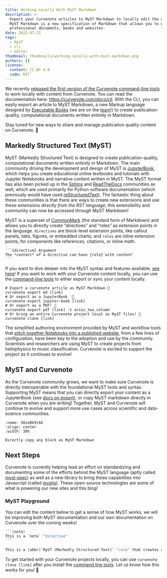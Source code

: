 ```yaml
---
title: Working Locally With MyST Markdown
description: >-
  Export your Curvenote articles to MyST Markdown to locally edit the content.
  MyST Markdown is a new specification of Markdown that allows you to write
  professional documents, books and websites.
date: 2022-07-21
tags:
  - MyST
  - cli
  - editor
thumbnail: thumbnails/working-locally-with-myst-markdown.png
authors: []
license:
  content: CC-BY-4.0
  code: MIT
---
```


We recently [released the first version of the Curvenote command-line tools](oxa:AVQ2dzLNloEd25Io8NbA/mdBajFyoGAFAQGWjmpWf 'Curvenote on the Command Line') to work locally with content from Curvenote. You can read the documentation here: <https://curvenote.com/docs/cli>. With the CLI, you can easily export an article to MyST Markdown, a new Markup language designed by [Executable Books](https://executablebooks.org/en/latest/) (we are on the [team](https://executablebooks.org/en/latest/team.html)!) to create publication-quality, computational documents written entirely in Markdown.

Stay tuned for new ways to share and manage publication quality content on Curvenote. 🚀

## Markedly Structured Text (MyST)

MyST (Markedly Structured Text) is designed to create publication-quality, computational documents written entirely in Markdown. The main community driving the development and design of MyST is [JupyterBook](https://jupyterbook.org/), which helps you create educational online textbooks and tutorials with Jupyter Notebooks and narrative content written in MyST. The MyST format has also been picked up in the [Sphinx](https://www.sphinx-doc.org/en/master/usage/markdown.html) and [ReadTheDocs](https://blog.readthedocs.com/sphinx-markdown-2021/) communities as well, which are used primarily for Python software documentation (which previously would have used [reStructuredText](https://en.wikipedia.org/wiki/ReStructuredText)). The fantastic thing about these communities is that there are ways to create new extensions and use these extensions _directly from the RST language_; this extensibility and community can now be accessed through MyST Markdown!

MyST is a superset of [CommonMark](https://commonmark.org/) (the standard form of Markdown) and allows you to directly create “directives” and “roles” as extension points in the language. `directives` are block-level extension points, like callout panels, tabs, figures, or embedded charts; and `roles` are inline extension points, for components like references, citations, or inline math.

````text
```{directive} Argument
The *content* of a directive can have {role}`with content`
```
````

If you want to dive deeper into the MyST syntax and features available, [see here](https://executablebooks.github.io/mystjs)! If you want to work with your Curvenote content locally, you can use the [command-line tools](https://curvenote.com/docs/cli) to either export or sync your content locally.

```shell
# Export a curvenote article as MyST Markdown 📜
curvenote export md [link]
# Or export as a JupyterBook  📖
curvenote export jupyter-book [link]
# Or export as a PDF! 📄
curvenote export pdf [link] -t arxiv_two_column
# Or bring an entire Curvenote project local as MyST files! 🚀
curvenote clone [link]
```

The simplified authoring environment provided by MyST and workflow tools that [stitch together Notebooks into a published website](https://curvenote.com/blog/creating-an-open-research-website), from a few lines of configuration, have been key to the adoption and use by the community. Scientists and researchers are using MyST to create projects from heliophysics to music classification. Curvenote is excited to support the project as it continues to evolve!

## MyST and Curvenote

As the Curvenote community grows, we want to make sure Curvenote is directly interoperable with the foundational MyST tools and syntax. Supporting MyST means that you can directly export your content as a JupyterBook (see [docs on export](https://curvenote.com/docs/cli/jupyter-book)), or copy MyST markdown directly in Curvenote when you are writing! Together, MyST and Curvenote will continue to evolve and support more use cases across scientific and data-science communities.

```{figure} images/AVQ2dzLNloEd25Io8NbA-JNDkLyIg87ZRiGsx9ZRN-v1.png
:name: S0ieBk9ikK
:align: center
:width: 30%

Directly copy any block as MyST Markdown
```

## Next Steps

Curvenote is currently helping lead an effort on standardizing and documenting some of the efforts behind the MyST language (aptly called [myst-spec](https://github.com/executablebooks/myst-spec)) as well as a new library to bring these capabilities into Javascript (called [mystjs](https://executablebooks.github.io/mystjs/)). These open-source technologies are some of what is powering our new sites and this blog!

### MyST Playground

You can edit the content below to get a sense of how MyST works, we will be improving both MyST documentation and our own documentation on Curvenote over the coming weeks!

````rust
```{note}
This is a `note` "directive"
```

This is a {abbr}`MyST (Markedly Structured Text)` "role" that creates an abbreviation.
````

To get started with your Curvenote projects locally, you can use `curvenote clone [link]` after you install the [command line tools](https://curvenote.com/docs/cli/installing). Let us know how this works for you! 🚀
